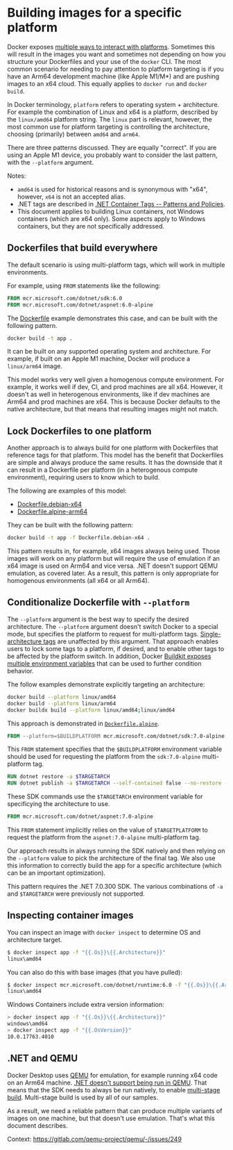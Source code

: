 # Building images for a specific platform

Docker exposes [multiple ways to interact with platforms](https://docs.docker.com/build/building/multi-platform/). Sometimes this will result in the images you want and sometimes not depending on how you structure your Dockerfiles and your use of the `docker` CLI. The most common scenario for needing to pay attention to platform targeting is if you have an Arm64 development machine (like Apple M1/M*) and are pushing images to an x64 cloud. This equally applies to `docker run` and `docker build`.

In Docker terminology, `platform` refers to operating system + architecture. For example the combination of Linux and x64 is a platform, described by the `linux/amd64` platform string. The `linux` part is relevant, however, the most common use for platform targeting is controlling the architecture, choosing (primarily) between `amd64` and `arm64`.

There are three patterns discussed. They are equally "correct". If you are using an Apple M1 device, you probably want to consider the last pattern, with the `--platform` argument.

Notes:

- `amd64` is used for historical reasons and is synonymous with "x64", however, `x64` is not an accepted alias.
- .NET tags are described in [.NET Container Tags -- Patterns and Policies](../documentation//supported-tags.md).
- This document applies to building Linux containers, not Windows containers (which are x64 only). Some aspects apply to Windows containers, but they are not specifically addressed.

## Dockerfiles that build everywhere

The default scenario is using multi-platform tags, which will work in multiple environments.

For example, using `FROM` statements like the following:

```dockerfile
FROM mcr.microsoft.com/dotnet/sdk:6.0
FROM mcr.microsoft.com/dotnet/aspnet:6.0-alpine
```

The [Dockerfile](aspnetapp/Dockerfile) example demonstrates this case, and can be built with the following pattern.

```bash
docker build -t app .
```

It can be built on any supported operating system and architecture. For example, if built on an Apple M1 machine, Docker will produce a `linux/arm64` image.

This model works very well given a homogenous compute environment. For example, it works well if dev, CI, and prod machines are all x64. However, it doesn't as well in heterogenous environments, like if dev machines are Arm64 and prod machines are x64. This is because Docker defaults to the native architecture, but that means that resulting images might not match.

## Lock Dockerfiles to one platform

Another approach is to always build for one platform with Dockerfiles that reference tags for that platform. This model has the benefit that Dockerfiles are simple and always produce the same results. It has the downside that it can result in a Dockerfile per platform (in a heterogenous compute environment), requiring users to know which to build.

The following are examples of this model:

- [Dockerfile.debian-x64](aspnetapp/Dockerfile.debian-x64)
- [Dockerfile.alpine-arm64](aspnetapp/Dockerfile.alpine-arm64)

They can be built with the following pattern:

```bash
docker build -t app -f Dockerfile.debian-x64 .
```

This pattern results in, for example, x64 images always being used. Those images will work on any platform but will require the use of emulation if an x64 image is used on Arm64 and vice versa. .NET doesn't support QEMU emulation, as covered later. As a result, this pattern is only appropriate for homogenous environments (all x64 or all Arm64).

## Conditionalize Dockerfile with `--platform`

The `--platform` argument is the best way to specify the desired architecture. The `--platform` argument doesn't switch Docker to a special mode, but specifies the platform to request for multi-platform tags. [Single-architecture tags](../documentation/supported-tags.md) are unaffected by this argument. That approach enables users to lock some tags to a platform, if desired, and to enable other tags to be affected by the platform switch. In addition, Docker [Buildkit exposes multiple environment variables](https://docs.docker.com/build/building/multi-platform/) that can be used to further condition behavior.

The follow examples demonstrate explicitly targeting an architecture:

```bash
docker build --platform linux/amd64
docker build --platform linux/arm64
docker buildx build --platform linux/amd64;linux/amd64
```

This approach is demonstrated in [`Dockerfile.alpine`](aspnetapp/Dockerfile.alpine).

```dockerfile
FROM --platform=$BUILDPLATFORM mcr.microsoft.com/dotnet/sdk:7.0-alpine AS build
```

This `FROM` statement specifies that the `$BUILDPLATFORM` environment variable should be used for requesting the platform from the `sdk:7.0-alpine` multi-platform tag.

```dockerfile
RUN dotnet restore -a $TARGETARCH
RUN dotnet publish -a $TARGETARCH --self-contained false --no-restore -o /app
```

These SDK commands use the `$TARGETARCH` environment variable for specificying the architecture to use.

```dockerfile
FROM mcr.microsoft.com/dotnet/aspnet:7.0-alpine
```

This `FROM` statement implicitly relies on the value of `$TARGETPLATFORM` to request the platform from the `aspnet:7.0-alpine` multi-platform tag.

Our approach results in always running the SDK natively and then relying on the `--platform` value to pick the architecture of the final tag. We also use this information to correctly build the app for a specific architecture (which can be an important optimization).

This pattern requires the .NET 7.0.300 SDK. The various combinations of `-a` and `$TARGETARCH` were previously not supported.

## Inspecting container images

You can inspect an image with `docker inspect` to determine OS and architecture target.

```bash
$ docker inspect app -f "{{.Os}}\{{.Architecture}}"
linux\amd64
```

You can also do this with base images (that you have pulled):

```bash
$ docker inspect mcr.microsoft.com/dotnet/runtime:6.0 -f "{{.Os}}\{{.Architecture}}"
linux\amd64
```

Windows Containers include extra version information:

```bash
> docker inspect app -f "{{.Os}}\{{.Architecture}}"
windows\amd64
> docker inspect app -f "{{.OsVersion}}"
10.0.17763.4010
```

## .NET and QEMU

Docker Desktop uses [QEMU](https://www.qemu.org/) for emulation, for example running x64 code on an Arm64 machine. [.NET doesn't support being run in QEMU](https://github.com/dotnet/core/blob/main/release-notes/7.0/supported-os.md#qemu). That means that the SDK needs to always be run natively, to enable [multi-stage build](https://docs.docker.com/build/building/multi-stage/). Multi-stage build is used by all of our samples.

As a result, we need a reliable pattern that can produce multiple variants of images on one machine, but that doesn't use emulation. That's what this document describes.

Context: https://gitlab.com/qemu-project/qemu/-/issues/249 

